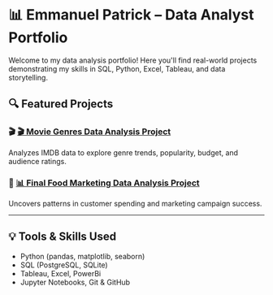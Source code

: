 # 📊 Emmanuel Patrick – Data Analyst Portfolio

Welcome to my data analysis portfolio! Here you'll find real-world projects demonstrating my skills in SQL, Python, Excel, Tableau, and data storytelling.

## 🔍 Featured Projects

### 🎬 [🎬 Movie Genres Data Analysis Project](https://github.com/emdataworks/data-analyst-portfolio/blob/4f1d52942a5b082bab8ad33682d64b5d1e603c9d/Movie%20Genres%20Data%20Analysis%20Project/Movie_Genres_Data_Analysis_Project.ipynb)

Analyzes IMDB data to explore genre trends, popularity, budget, and audience ratings.

### 🛒 [📊 Final Food Marketing Data Analysis Project](https://github.com/emdataworks/data-analyst-portfolio/blob/4f1d52942a5b082bab8ad33682d64b5d1e603c9d/Food%20Marketing%20Data%20Analysis%20Project/Final%20Food%20Marketing%20Data%20Analysis%20Project.ipynb)

Uncovers patterns in customer spending and marketing campaign success.

---

## 💡 Tools & Skills Used
- Python (pandas, matplotlib, seaborn)
- SQL (PostgreSQL, SQLite)
- Tableau, Excel, PowerBi
- Jupyter Notebooks, Git & GitHub
